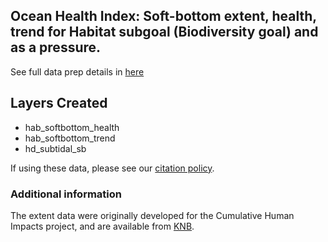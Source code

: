 ## Ocean Health Index: Soft-bottom extent, health, trend for Habitat subgoal (Biodiversity goal) and as a pressure.

See full data prep details in [here](https://ohi-science.github.io/ohiprep_v2022/globalprep/hab_prs_hd_subtidal_soft_bottom/v2022/hab_prs_soft_bottom_data_prep.html)

## Layers Created

* hab_softbottom_health
* hab_softbottom_trend
* hd_subtidal_sb

If using these data, please see our [citation policy](http://ohi-science.org/citation-policy/).

### Additional information

The extent data were originally developed for the Cumulative Human Impacts project, and are available from [KNB](https://knb.ecoinformatics.org/#view/doi:10.5063/F19Z92TW).
